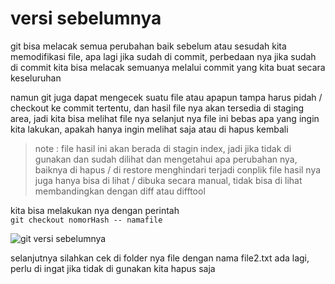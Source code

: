 # versi sebelumnya
git bisa melacak semua perubahan baik sebelum atau sesudah kita memodifikasi file, apa lagi jika sudah di commit, perbedaan nya jika sudah di commit 
kita bisa melacak semuanya melalui commit yang kita buat secara keseluruhan

namun git juga dapat mengecek suatu file atau apapun tampa harus pidah / checkout ke commit tertentu, dan hasil file nya akan tersedia di staging area, jadi kita bisa melihat file nya 
selanjut nya file ini bebas apa yang ingin kita lakukan, apakah hanya ingin melihat saja atau di hapus kembali
> note : file hasil ini akan berada di stagin index, jadi jika tidak di gunakan dan sudah dilihat dan mengetahui apa perubahan nya, baiknya di hapus / di restore menghindari terjadi conplik
> file hasil nya juga hanya bisa di lihat / dibuka secara manual, tidak bisa di lihat membandingkan dengan diff atau difftool
> 
kita bisa melakukan nya dengan perintah  
`git checkout nomorHash -- namafile`  

![git versi sebelumnya](./foto/git)  

selanjutnya silahkan cek di folder nya file dengan nama file2.txt ada lagi,   
perlu di ingat jika tidak di gunakan kita hapus saja